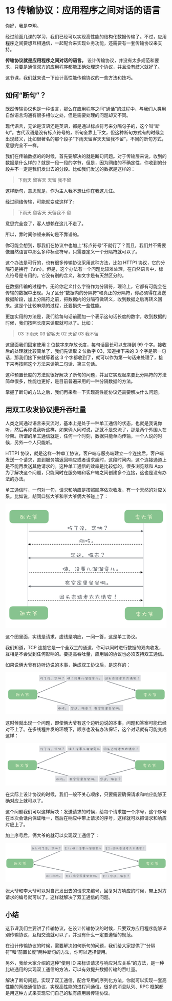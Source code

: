 # 13 传输协议：应用程序之间对话的语言

你好，我是李玥。

经过前面几课的学习，我们已经可以实现高性能的结构化数据传输了。不过，应用程序之间要想互相通信，一起配合来实现业务功能，还需要有一套传输协议来支持。

**传输协议就是应用程序之间对话的语言。** 设计传输协议，并没有太多规范和要求，只要是通信双方的应用程序都能正确处理这个协议，并且没有歧义就好了。

这节课，我们就来说一下设计高性能传输协议的一些方法和技巧。

## 如何“断句”？

既然传输协议也是一种语言，那么在应用程序之间“通话”的过程中，与我们人类用自然语言沟通有很多相似之处，但是需要处理的问题却又不同。

现代语言，无论是汉语还是英语，都是通过标点符号来分隔句子的，这个叫“断句”。古代汉语是没有标点符号的，断句全靠上下文，但这种断句方式有的时候会出现歧义，比如很著名的那个段子“下雨天留客天天留我不留”，不同的断句方式，意思完全不一样。

我们在传输数据的的时候，首先要解决的就是断句问题。对于传输层来说，收到的数据是什么样的？就是一段一段的字节，但是，因为网络的不确定性，你收到的分段并不一定是我们发出去的分段。比如我们发送的数据是这样的：

> 下雨天 留客天 天留 我不留

这样断句，意思就是，作为主人我不想让你在我这儿住。

经过网络传输，可能就变成这样了:

> 下雨天 留客天 天留我不 留

意思完全变了，客人想赖在这儿不走了。

所以，靠时间停顿来断句是不靠谱的。

你可能会想到，那我们在协议中也加上“标点符号”不就行了？而且，我们并不需要像自然语言中那么多种标点符号，只需要定义一个分隔符就可以了。

这个办法是可行的，也有很多传输协议采用这种方法，比如 HTTP1 协议，它的分隔符是换行（\\r\\n）。但是，这个办法有一个问题比较难处理，在自然语言中，标点符号是专用的，它没有别的含义，和文字是有天然区分的。

在数据传输的过程中，无论你定义什么字符作为分隔符，理论上，它都有可能会在传输的数据中出现。为了区分“数据内的分隔符”和真正的分隔符，你必须得在发送数据阶段，加上分隔符之前，把数据内的分隔符做转义，收到数据之后再转义回来。这是个比较麻烦的过程，还要损失一些性能。

更加实用的方法是，我们给每句话前面加一个表示这句话长度的数字，收到数据的时候，我们按照长度来读取就可以了。比如：

> 03 下雨天 03 留客天 02 天留 03 我不留

这里面我们固定使用 2 位数字来存放长度，每句话最长可以支持到 99 个字。接收后的处理就比较简单了，我们先读取 2 位数字 03，知道接下来的 3 个字是第一句话，那我们接下来就等着这 3 个字都收到了，就可以作为第一句话来处理了，接下来再按照这个方法来读第二句话、第三句话。

这种预置长度的方法就很好解决了断句的问题，并且它实现起来要比分隔符的方法简单很多，性能也更好，是目前普遍采用的一种分隔数据的方法。

掌握了断句的方法之后，我们再来看一下实现高性能协议还需要解决什么问题。

## 用双工收发协议提升吞吐量

人类之间通过语言来交流时，基本上是处于一种单工通信的状态，也就是我说你听，然后再你说我听这样。如果俩人同时说，那就不是交流了，那是两个外国人在吵架。所谓的单工通信就是，任何一个时刻，数据只能单向传输，一个人说的时候，另外一个人只能听。

HTTP1 协议，就是这样一种单工协议，客户端与服务端建立一个连接后，客户端发送一个请求，直到服务端返回响应或者请求超时，这段时间内，这个连接通道上是不能再发送其他请求的。这种单工通信的效率是比较低的，很多浏览器和 App 为了解决这个问题，只能同时在服务端和客户端之间创建多个连接，这也是没有办法的办法。

单工通信时，一句对一句，请求和响应是按照顺序依次收发，有一个天然的对应关系。比如说，胡同口张大爷和李大爷俩大爷碰上了：

![img](assets/bcbcec4ce8e9120b28b5627e56cb0ccd.jpg)

这个图里面，实线是请求，虚线是响应，一问一答，这是单工协议。

我们知道，TCP 连接它是一个全双工的通道，你可以同时进行数据的双向收发，互相是不会受到任何影响的。要提高吞吐量，应用层的协议也必须支持双工通信。

如果说俩大爷有边听边说的本事，换成双工协议后，是这样的：

![img](assets/8a6587851a0fbc9fd0e4c9d09357aee5.jpg)

这时候就出现一个问题，即使俩大爷有这个边听边说的本事，问题和答案可能已经对不上了。在多线程并发的环境下，顺序也没有办法保证，这个对话就有可能变成这样：

![img](assets/29d696771575b46258e4d6bd809c8c46.jpg)

在实际上设计协议的时候，我们一般不关心顺序，只要需要确保请求和响应能够正确对应上就可以了。

这个问题我们可以这样解决：发送请求的时候，给每个请求加一个序号，这个序号在本次会话内保证唯一，然后在响应中带上请求的序号，这样就可以把请求和响应对应上了。

加上序号后，俩大爷的就可以实现双工通信了：

![img](assets/7c944db7d136f3b9c027be3e99685f18.jpg)

张大爷和李大爷可以对自己发出去的请求来编号，回复对方响应的时候，带上对方请求的编号就可以了。这样就解决了双工通信的问题。

## 小结

这节课我们主要讲了传输协议，在设计传输协议的时候，只要双方应用程序能够识别传输协议，互相交流就可以了，并没有什么一定要遵循的规范。

在设计传输协议的时候，需要解决如何断句的问题，我们给大家提供了“分隔符”和“前置长度”两种断句的方法，你可以选择使用。

另外，我给大家介绍的这种“使用 ID 来标识请求与响应对应关系”的方法，是一种比较通用的实现双工通信的方法，可以有效提升数据传输的吞吐量。

解决了断句问题，实现了双工通信，配合专用的序列化方法，你就可以实现一套高性能的网络通信协议，实现高性能的进程间通信。很多的消息队列、RPC 框架都是用这种方式来实现它们自己的私有应用层传输协议。
